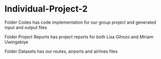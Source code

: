 # Individual-Project-2

Folder Codes has code implementation for our group project and generated input and output files

Folder Project Reports has project reports for both Lisa Gihozo and Miriam Uwingabiye

Folder Datasets has our routes, airports and airlines files
